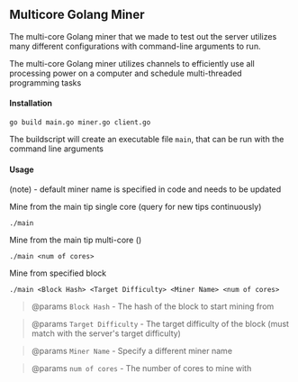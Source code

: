
## Multicore Golang Miner

The multi-core Golang miner that we made to test out the server utilizes many different configurations with command-line arguments to run.

The multi-core Golang miner utilizes channels to efficiently use all processing power on a computer and schedule multi-threaded programming tasks

#### Installation

`go build main.go miner.go client.go`

The buildscript will create an executable file `main`, that can be run with the command line arguments

#### Usage 

(note) - default miner name is specified in code and needs to be updated

Mine from the main tip single core (query for new tips continuously) 

`./main`

Mine from the main tip multi-core (<num of cores>)
 
`./main <num of cores>`
 
Mine from specified block

`./main <Block Hash> <Target Difficulty> <Miner Name> <num of cores>`

> @params `Block Hash` - The hash of the block to start mining from

> @params `Target Difficulty` - The target difficulty of the block (must match with the server's target difficulty)

> @params `Miner Name` - Specify a different miner name

> @params `num of cores` - The number of cores to mine with
